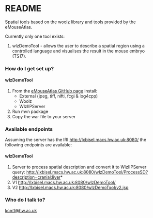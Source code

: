 # README #

Spatial tools based on the woolz library and tools provided by the eMouseAtlas.

Currently only one tool exists:

1. wlzDemoTool - allows the user to describe a spatial region using a controlled language and visualises the result in the mouse embryo (TS17).


### How do I get set up? ###

#### wlzDemoTool #### 

1. From the [eMouseAtlas GitHub page](https://github.com/ma-tech/) install:
     * External (jpeg, tiff, nifti, fcgi & log4cpp)
     * Woolz
     * WlzIIPServer
2. Run mvn package
3. Copy the war file to your server


### Available endpoints ###

Assuming the server has the IRI http://lxbisel.macs.hw.ac.uk:8080/ the following endpoints are available:

#### wlzDemoTool ####

1. Server to process spatial description and convert it to WlzIIPServer query:
http://lxbisel.macs.hw.ac.uk:8080/wlzDemoTool/ProcessSD?description=cranial:liver*
2. V1 http://lxbisel.macs.hw.ac.uk:8080/wlzDemoTool/
3. V2 http://lxbisel.macs.hw.ac.uk:8080/wlzDemoTool/v2.jsp

### Who do I talk to? ###

kcm1@hw.ac.uk